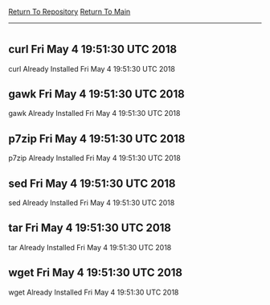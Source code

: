 [Return To Repository](https://github.com/deathbybandaid/piholeparser/)
[Return To Main](https://github.com/deathbybandaid/piholeparser/blob/master/RecentRunLogs/Mainlog.md)
____________________________________
# 
## curl Fri May 4 19:51:30 UTC 2018
curl Already Installed Fri May 4 19:51:30 UTC 2018
## gawk Fri May 4 19:51:30 UTC 2018
gawk Already Installed Fri May 4 19:51:30 UTC 2018
## p7zip Fri May 4 19:51:30 UTC 2018
p7zip Already Installed Fri May 4 19:51:30 UTC 2018
## sed Fri May 4 19:51:30 UTC 2018
sed Already Installed Fri May 4 19:51:30 UTC 2018
## tar Fri May 4 19:51:30 UTC 2018
tar Already Installed Fri May 4 19:51:30 UTC 2018
## wget Fri May 4 19:51:30 UTC 2018
wget Already Installed Fri May 4 19:51:30 UTC 2018
